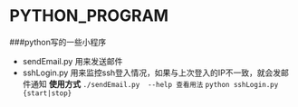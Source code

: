 PYTHON_PROGRAM
==============

###python写的一些小程序
* sendEmail.py  用来发送邮件
* sshLogin.py  用来监控ssh登入情况，如果与上次登入的IP不一致，就会发邮件通知
**使用方式**
`
 ./sendEmail.py  --help 查看用法
`
`
 python sshLogin.py {start|stop} 
`